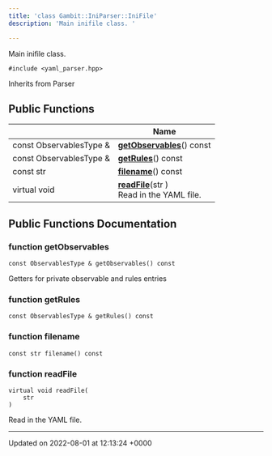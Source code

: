 ```yaml
---
title: 'class Gambit::IniParser::IniFile'
description: 'Main inifile class. '

---
```









Main inifile class. 


`#include <yaml_parser.hpp>`

Inherits from Parser

## Public Functions

|                | Name           |
| -------------- | -------------- |
| const ObservablesType & | **[getObservables](/documentation/code/classes/classgambit_1_1iniparser_1_1inifile/#function-getobservables)**() const |
| const ObservablesType & | **[getRules](/documentation/code/classes/classgambit_1_1iniparser_1_1inifile/#function-getrules)**() const |
| const str | **[filename](/documentation/code/classes/classgambit_1_1iniparser_1_1inifile/#function-filename)**() const |
| virtual void | **[readFile](/documentation/code/classes/classgambit_1_1iniparser_1_1inifile/#function-readfile)**(str )<br>Read in the YAML file.  |

## Public Functions Documentation

### function getObservables

```
const ObservablesType & getObservables() const
```


Getters for private observable and rules entries 


### function getRules

```
const ObservablesType & getRules() const
```


### function filename

```
const str filename() const
```


### function readFile

```
virtual void readFile(
    str 
)
```

Read in the YAML file. 

-------------------------------

Updated on 2022-08-01 at 12:13:24 +0000